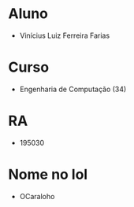 # Aluno
* Vinícius Luiz Ferreira Farias
# Curso
* Engenharia de Computação (34)
# RA
* 195030
# Nome no lol
* OCaraloho
